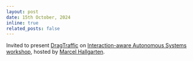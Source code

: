 ```yaml
---
layout: post
date: 15th October, 2024
inline: true
related_posts: false
---
```


Invited to present [DragTraffic](https://chantsss.github.io/Dragtraffic/) on [Interaction-aware Autonomous Systems workshop](https://iaas-workshop.github.io/), hosted by [Marcel Hallgarten](https://mh0797.github.io/).
